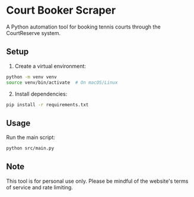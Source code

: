 # Court Booker Scraper

A Python automation tool for booking tennis courts through the CourtReserve system.

## Setup

1. Create a virtual environment:
```bash
python -m venv venv
source venv/bin/activate  # On macOS/Linux
```

2. Install dependencies:
```bash
pip install -r requirements.txt
```

## Usage

Run the main script:
```bash
python src/main.py
```

## Note
This tool is for personal use only. Please be mindful of the website's terms of service and rate limiting. 